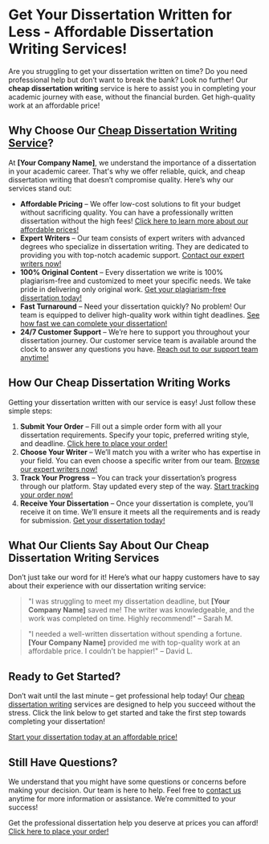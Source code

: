# Get Your Dissertation Written for Less - Affordable Dissertation Writing Services!

Are you struggling to get your dissertation written on time? Do you need professional help but don’t want to break the bank? Look no further! Our **cheap dissertation writing** service is here to assist you in completing your academic journey with ease, without the financial burden. Get high-quality work at an affordable price!

## Why Choose Our [Cheap Dissertation Writing Service](https://tinyurl.com/topessay?keyword=cheap+dissertation+writing)?

At **[Your Company Name]**, we understand the importance of a dissertation in your academic career. That's why we offer reliable, quick, and cheap dissertation writing that doesn’t compromise quality. Here’s why our services stand out:

- **Affordable Pricing** – We offer low-cost solutions to fit your budget without sacrificing quality. You can have a professionally written dissertation without the high fees! [Click here to learn more about our affordable prices!](https://tinyurl.com/topessay?keyword=cheap+dissertation+writing)
- **Expert Writers** – Our team consists of expert writers with advanced degrees who specialize in dissertation writing. They are dedicated to providing you with top-notch academic support. [Contact our expert writers now!](https://tinyurl.com/topessay?keyword=cheap+dissertation+writing)
- **100% Original Content** – Every dissertation we write is 100% plagiarism-free and customized to meet your specific needs. We take pride in delivering only original work. [Get your plagiarism-free dissertation today!](https://tinyurl.com/topessay?keyword=cheap+dissertation+writing)
- **Fast Turnaround** – Need your dissertation quickly? No problem! Our team is equipped to deliver high-quality work within tight deadlines. [See how fast we can complete your dissertation!](https://tinyurl.com/topessay?keyword=cheap+dissertation+writing)
- **24/7 Customer Support** – We’re here to support you throughout your dissertation journey. Our customer service team is available around the clock to answer any questions you have. [Reach out to our support team anytime!](https://tinyurl.com/topessay?keyword=cheap+dissertation+writing)

## How Our Cheap Dissertation Writing Works

Getting your dissertation written with our service is easy! Just follow these simple steps:

1. **Submit Your Order** – Fill out a simple order form with all your dissertation requirements. Specify your topic, preferred writing style, and deadline. [Click here to place your order!](https://tinyurl.com/topessay?keyword=cheap+dissertation+writing)
2. **Choose Your Writer** – We’ll match you with a writer who has expertise in your field. You can even choose a specific writer from our team. [Browse our expert writers now!](https://tinyurl.com/topessay?keyword=cheap+dissertation+writing)
3. **Track Your Progress** – You can track your dissertation’s progress through our platform. Stay updated every step of the way. [Start tracking your order now!](https://tinyurl.com/topessay?keyword=cheap+dissertation+writing)
4. **Receive Your Dissertation** – Once your dissertation is complete, you’ll receive it on time. We’ll ensure it meets all the requirements and is ready for submission. [Get your dissertation today!](https://tinyurl.com/topessay?keyword=cheap+dissertation+writing)

## What Our Clients Say About Our Cheap Dissertation Writing Services

Don’t just take our word for it! Here’s what our happy customers have to say about their experience with our dissertation writing service:

> "I was struggling to meet my dissertation deadline, but **[Your Company Name]** saved me! The writer was knowledgeable, and the work was completed on time. Highly recommend!" – Sarah M.

> "I needed a well-written dissertation without spending a fortune. **[Your Company Name]** provided me with top-quality work at an affordable price. I couldn’t be happier!" – David L.

## Ready to Get Started?

Don’t wait until the last minute – get professional help today! Our [cheap dissertation writing](https://tinyurl.com/topessay?keyword=cheap+dissertation+writing) services are designed to help you succeed without the stress. Click the link below to get started and take the first step towards completing your dissertation!

[Start your dissertation today at an affordable price!](https://tinyurl.com/topessay?keyword=cheap+dissertation+writing)

## Still Have Questions?

We understand that you might have some questions or concerns before making your decision. Our team is here to help. Feel free to [contact us](https://tinyurl.com/topessay?keyword=cheap+dissertation+writing) anytime for more information or assistance. We’re committed to your success!

Get the professional dissertation help you deserve at prices you can afford! [Click here to place your order!](https://tinyurl.com/topessay?keyword=cheap+dissertation+writing)
